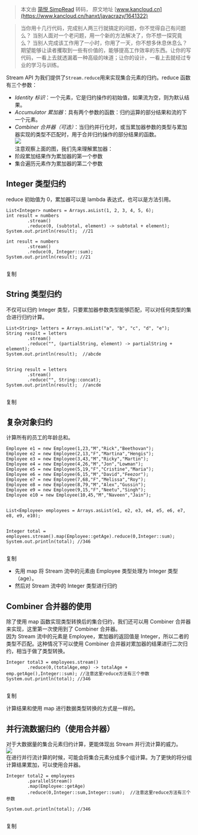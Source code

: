 > 本文由 [简悦 SimpRead](http://ksria.com/simpread/) 转码， 原文地址 [www.kancloud.cn](https://www.kancloud.cn/hanxt/javacrazy/1641322)

> 当你用十几行代码，完成别人两三行就搞定的问题，你不觉得自己有问题么？ 当别人面对一个老问题，用一个新的方法解决了，你不想一探究竟么？ 当别人完成该工作用了一小时，你用了一天，你不想多休息休息么？ 期望能够让读者攫取到一些有价值的，能够提高工作效率的东西。让你的写代码，一看上去就透漏着一种高级的味道；让你的设计，一看上去就经过专业的学习与训练。

Stream API 为我们提供了`Stream.reduce`用来实现集合元素的归约。reduce 函数有三个参数：

*   _Identity 标识_：一个元素，它是归约操作的初始值，如果流为空，则为默认结果。
*   _Accumulator 累加器_：具有两个参数的函数：归约运算的部分结果和流的下一个元素。
*   _Combiner 合并器（可选）_：当归约并行化时，或当累加器参数的类型与累加器实现的类型不匹配时，用于合并归约操作的部分结果的函数。  
    ![](https://img.kancloud.cn/bd/76/bd76776778618850781059c2ea5a5c8b_889x538.png)  
    注意观察上面的图，我们先来理解累加器：
*   阶段累加结果作为累加器的第一个参数
*   集合遍历元素作为累加器的第二个参数

Integer 类型归约
------------

reduce 初始值为 0，累加器可以是 lambda 表达式，也可以是方法引用。

```
List<Integer> numbers = Arrays.asList(1, 2, 3, 4, 5, 6);
int result = numbers
        .stream()
        .reduce(0, (subtotal, element) -> subtotal + element);
System.out.println(result);  //21

int result = numbers
        .stream()
        .reduce(0, Integer::sum);
System.out.println(result); //21


```

复制

String 类型归约
-----------

不仅可以归约 Integer 类型，只要累加器参数类型能够匹配，可以对任何类型的集合进行归约计算。

```
List<String> letters = Arrays.asList("a", "b", "c", "d", "e");
String result = letters
        .stream()
        .reduce("", (partialString, element) -> partialString + element);
System.out.println(result);  //abcde


String result = letters
        .stream()
        .reduce("", String::concat);
System.out.println(result);  //ancde


```

复制

复杂对象归约
------

计算所有的员工的年龄总和。

```
Employee e1 = new Employee(1,23,"M","Rick","Beethovan");
Employee e2 = new Employee(2,13,"F","Martina","Hengis");
Employee e3 = new Employee(3,43,"M","Ricky","Martin");
Employee e4 = new Employee(4,26,"M","Jon","Lowman");
Employee e5 = new Employee(5,19,"F","Cristine","Maria");
Employee e6 = new Employee(6,15,"M","David","Feezor");
Employee e7 = new Employee(7,68,"F","Melissa","Roy");
Employee e8 = new Employee(8,79,"M","Alex","Gussin");
Employee e9 = new Employee(9,15,"F","Neetu","Singh");
Employee e10 = new Employee(10,45,"M","Naveen","Jain");


List<Employee> employees = Arrays.asList(e1, e2, e3, e4, e5, e6, e7, e8, e9, e10);


Integer total = employees.stream().map(Employee::getAge).reduce(0,Integer::sum);
System.out.println(total); //346


```

复制

*   先用 map 将 Stream 流中的元素由 Employee 类型处理为 Integer 类型（age）。
*   然后对 Stream 流中的 Integer 类型进行归约

Combiner 合并器的使用
---------------

除了使用 map 函数实现类型转换后的集合归约，我们还可以用 Combiner 合并器来实现，这里第一次使用到了 Combiner 合并器。  
因为 Stream 流中的元素是 Employee，累加器的返回值是 Integer，所以二者的类型不匹配。这种情况下可以使用 Combiner 合并器对累加器的结果进行二次归约，相当于做了类型转换。

```
Integer total3 = employees.stream()
        .reduce(0,(totalAge,emp) -> totalAge + emp.getAge(),Integer::sum); //注意这里reduce方法有三个参数
System.out.println(total); //346


```

复制

计算结果和使用 map 进行数据类型转换的方式是一样的。

并行流数据归约（使用合并器）
--------------

对于大数据量的集合元素归约计算，更能体现出 Stream 并行流计算的威力。  
![](https://img.kancloud.cn/77/5d/775d65715a631fe8d39a2861c0a3c94c_1017x563.png)  
在进行并行流计算的时候，可能会将集合元素分成多个组计算。为了更快的将分组计算结果累加，可以使用合并器。

```
Integer total2 = employees
        .parallelStream()
        .map(Employee::getAge)
        .reduce(0,Integer::sum,Integer::sum);  //注意这里reduce方法有三个参数

System.out.println(total); //346


```

复制